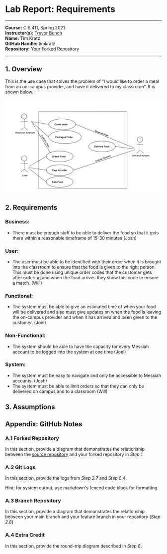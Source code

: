 # Lab Report: Requirements
___
**Course:** CIS 411, Spring 2021  
**Instructor(s):** [Trevor Bunch](https://github.com/trevordbunch)  
**Name:** Tim Kratz  
**GitHub Handle:** timkratz  
**Repository:** Your Forked Repository  
___

## 1. Overview
This is the use case that solves the problem of “I would like to order a meal from an on-campus provider, and have it delivered to my classroom”. It is shown below.

![Use Case Diagram](/assets/Image1.svg)  


## 2. Requirements
### Business:
  - There must be enough staff to be able to deliver the food so that it gets there within a reasonable timeframe of 15-30 minutes (Josh)

### User:
- The user must be able to be identified with their order when it is brought into the classroom to ensure that the food is given to the right person. This must be done using unique order codes that the customer gets after ordering and when the food arrives they show this code to ensure a match. (Will)

### Functional:
- The system must be able to give an estimated time of when your food will be delivered and also must give updates on when the food is leaving the on-campus provider and when it has arrived and been given to the customer. (Joel)

### Non-Functional:
- The system should be able to have the capacity for every Messiah account to be logged into the system at one time (Joel)

### System: 
- The system must be easy to navigate and only be accessible to Messiah accounts. (Josh)
- The system must be able to limit orders so that they can only be delivered on campus and to a classroom (Will)




## 3. Assumptions
 

## Appendix: GitHub Notes

### A.1 Forked Repository
In this section, provide a diagram that demonstrates the relationship between the [source repository](https://github.com/trevordbunch/cis411_lab0_req) and your forked repository in *Step 1.*  

### A.2 Git Logs
In this section, provide the logs from *Step 2.7* and *Step 6.4*.

Hint: for system output, use markdown's fenced code block for formatting.

### A.3 Branch Repository
In this section, provide a diagram that demonstrates the relationship between your main branch and your feature branch in your repository (*Step 2.8*)

### A.4 Extra Credit
In this section, provide the round-trip diagram described in *Step 8*.